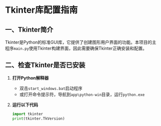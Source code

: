 # Tkinter库配置指南

## 一、Tkinter简介
Tkinter是Python的标准GUI库，它提供了创建图形用户界面的功能。本项目的主程序`main.py`使用Tkinter构建界面，因此需要确保Tkinter正确安装和配置。

## 二、检查Tkinter是否已安装
1. **打开Python解释器**
   - 双击`start_windows.bat`启动程序
   - 或打开命令提示符，导航到`app\python-win`目录，运行`python.exe`

2. **运行以下代码**
   ```python
   import tkinter
   print(tkinter.TkVersion)